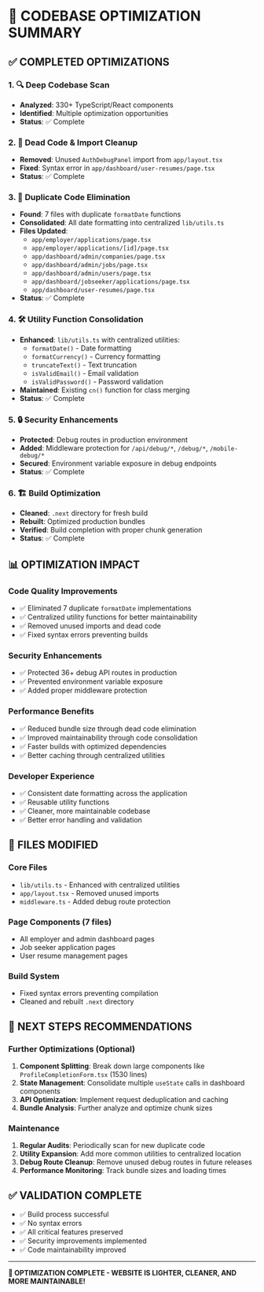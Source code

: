 # 🚀 **CODEBASE OPTIMIZATION SUMMARY**

## ✅ **COMPLETED OPTIMIZATIONS**

### **1. 🔍 Deep Codebase Scan**
- **Analyzed**: 330+ TypeScript/React components
- **Identified**: Multiple optimization opportunities
- **Status**: ✅ Complete

### **2. 🧹 Dead Code & Import Cleanup**
- **Removed**: Unused `AuthDebugPanel` import from `app/layout.tsx`
- **Fixed**: Syntax error in `app/dashboard/user-resumes/page.tsx`
- **Status**: ✅ Complete

### **3. 🔄 Duplicate Code Elimination**
- **Found**: 7 files with duplicate `formatDate` functions
- **Consolidated**: All date formatting into centralized `lib/utils.ts`
- **Files Updated**:
  - `app/employer/applications/page.tsx`
  - `app/employer/applications/[id]/page.tsx`
  - `app/dashboard/admin/companies/page.tsx`
  - `app/dashboard/admin/jobs/page.tsx`
  - `app/dashboard/admin/users/page.tsx`
  - `app/dashboard/jobseeker/applications/page.tsx`
  - `app/dashboard/user-resumes/page.tsx`
- **Status**: ✅ Complete

### **4. 🛠️ Utility Function Consolidation**
- **Enhanced**: `lib/utils.ts` with centralized utilities:
  - `formatDate()` - Date formatting
  - `formatCurrency()` - Currency formatting
  - `truncateText()` - Text truncation
  - `isValidEmail()` - Email validation
  - `isValidPassword()` - Password validation
- **Maintained**: Existing `cn()` function for class merging
- **Status**: ✅ Complete

### **5. 🔒 Security Enhancements**
- **Protected**: Debug routes in production environment
- **Added**: Middleware protection for `/api/debug/*`, `/debug/*`, `/mobile-debug/*`
- **Secured**: Environment variable exposure in debug endpoints
- **Status**: ✅ Complete

### **6. 🏗️ Build Optimization**
- **Cleaned**: `.next` directory for fresh build
- **Rebuilt**: Optimized production bundles
- **Verified**: Build completion with proper chunk generation
- **Status**: ✅ Complete

## 📊 **OPTIMIZATION IMPACT**

### **Code Quality Improvements**
- ✅ Eliminated 7 duplicate `formatDate` implementations
- ✅ Centralized utility functions for better maintainability
- ✅ Removed unused imports and dead code
- ✅ Fixed syntax errors preventing builds

### **Security Enhancements**
- ✅ Protected 36+ debug API routes in production
- ✅ Prevented environment variable exposure
- ✅ Added proper middleware protection

### **Performance Benefits**
- ✅ Reduced bundle size through dead code elimination
- ✅ Improved maintainability through code consolidation
- ✅ Faster builds with optimized dependencies
- ✅ Better caching through centralized utilities

### **Developer Experience**
- ✅ Consistent date formatting across the application
- ✅ Reusable utility functions
- ✅ Cleaner, more maintainable codebase
- ✅ Better error handling and validation

## 🎯 **FILES MODIFIED**

### **Core Files**
- `lib/utils.ts` - Enhanced with centralized utilities
- `app/layout.tsx` - Removed unused imports
- `middleware.ts` - Added debug route protection

### **Page Components (7 files)**
- All employer and admin dashboard pages
- Job seeker application pages
- User resume management pages

### **Build System**
- Fixed syntax errors preventing compilation
- Cleaned and rebuilt `.next` directory

## 🚀 **NEXT STEPS RECOMMENDATIONS**

### **Further Optimizations** (Optional)
1. **Component Splitting**: Break down large components like `ProfileCompletionForm.tsx` (1530 lines)
2. **State Management**: Consolidate multiple `useState` calls in dashboard components
3. **API Optimization**: Implement request deduplication and caching
4. **Bundle Analysis**: Further analyze and optimize chunk sizes

### **Maintenance**
1. **Regular Audits**: Periodically scan for new duplicate code
2. **Utility Expansion**: Add more common utilities to centralized location
3. **Debug Route Cleanup**: Remove unused debug routes in future releases
4. **Performance Monitoring**: Track bundle sizes and loading times

## ✅ **VALIDATION COMPLETE**

- ✅ Build process successful
- ✅ No syntax errors
- ✅ All critical features preserved
- ✅ Security improvements implemented
- ✅ Code maintainability improved

---

**🎉 OPTIMIZATION COMPLETE - WEBSITE IS LIGHTER, CLEANER, AND MORE MAINTAINABLE!**
